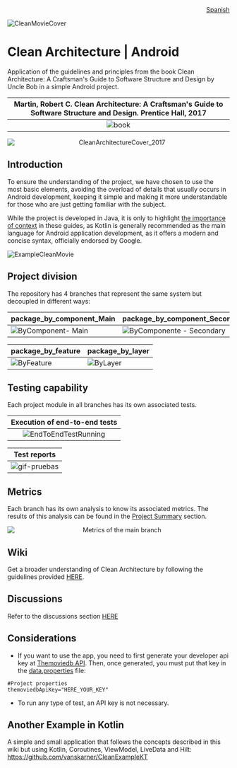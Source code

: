 <div align="right" size="1px">
<a href='https://github.com/vanskarner/CleanMovie/blob/package_by_component_Main/README_SPA.md'>Spanish</a>
</div>

![CleanMovieCover](https://github.com/vanskarner/CleanMovie/assets/39975255/5984299f-24c4-436f-ac1e-086a2aecc399)

# Clean Architecture | Android
Application of the guidelines and principles from the book Clean Architecture: A Craftsman's Guide to Software Structure and Design by Uncle Bob in a simple Android project.

|Martin, Robert C. Clean Architecture: A Craftsman's Guide to Software Structure and Design. Prentice Hall, 2017|
|:---:|
|![book](https://m.media-amazon.com/images/I/41-sN-mzwKL._SX218_BO1,204,203,200_QL40_FMwebp_.jpg)|
<p align="center">
  <img src="https://github.com/vanskarner/CleanMovie/assets/39975255/7d7c53a6-7c85-4456-a725-99814d3b1eb5" alt="CleanArchitectureCover_2017" style="display: block; margin: auto;">
</p>

## Introduction
To ensure the understanding of the project, we have chosen to use the most basic elements, avoiding the overload of details that usually occurs in Android development, keeping it simple and making it more understandable for those who are just getting familiar with the subject.

While the project is developed in Java, it is only to highlight [the importance of context](https://github.com/vanskarner/CleanMovie/wiki/The-Context-Matters) in these guides, as Kotlin is generally recommended as the main language for Android application development, as it offers a modern and concise syntax, officially endorsed by Google.

![ExampleCleanMovie](https://user-images.githubusercontent.com/39975255/234139272-fc119831-0b79-4ca6-aaf5-6898d4624408.gif)

## Project division
The repository has 4 branches that represent the same system but decoupled in different ways:

| package_by_component_Main | package_by_component_Secondary |
| --- | --- |
| ![ByComponent- Main](https://github.com/vanskarner/CleanMovie/assets/39975255/6d542b6d-1042-4447-be61-e38b3778539b) | ![ByComponente - Secondary](https://github.com/vanskarner/CleanMovie/assets/39975255/6d542b6d-1042-4447-be61-e38b3778539b) |

| package_by_feature | package_by_layer |
| --- | --- |
| ![ByFeature](https://github.com/vanskarner/CleanMovie/assets/39975255/2558784a-876b-4834-9079-35e2f02a75b6) | ![ByLayer](https://github.com/vanskarner/CleanMovie/assets/39975255/2f2d9001-032b-49a2-bbe2-09b05072be92) |

## Testing capability
Each project module in all branches has its own associated tests.

| Execution of end-to-end tests |
| :---: |
| ![EndToEndTestRunning](https://user-images.githubusercontent.com/39975255/234135918-05f205b7-6296-43a5-b0f5-b2d5ed23d5d8.gif) |

| Test reports |
| :---: |
| ![gif-pruebas](https://github.com/vanskarner/CleanMovie/assets/39975255/834208cb-0731-4b4e-9ec0-0e64aab55616) |

## Metrics
Each branch has its own analysis to know its associated metrics. The results of this analysis can be found in the [Project Summary](https://github.com/vanskarner/CleanMovie/wiki/Project-Summary) section.

<p align="center">
  <img src="https://github.com/vanskarner/CleanMovie/assets/39975255/bf241b81-da29-4a86-beb9-fe9d33714c4d" alt="Metrics of the main branch" style="display: block; margin: auto;">
</p>

## Wiki
Get a broader understanding of Clean Architecture by following the guidelines provided [HERE](https://github.com/vanskarner/CleanMovie/wiki).

## Discussions
Refer to the discussions section [HERE](https://github.com/vanskarner/CleanMovie/discussions)

## Considerations

- If you want to use the app, you need to first generate your developer api key at [Themoviedb API](https://www.themoviedb.org/settings/api). Then, once generated, you must put that key in the [data.properties](https://github.com/vanskarner/CleanMovie/blob/package_by_component_Main/data.properties) file:
```properties
#Project properties
themoviedbApiKey="HERE_YOUR_KEY"
```
- To run any type of test, an API key is not necessary.

## Another Example in Kotlin

A simple and small application that follows the concepts described in this wiki but using Kotlin, Coroutines, ViewModel, LiveData and Hilt: https://github.com/vanskarner/CleanExampleKT
